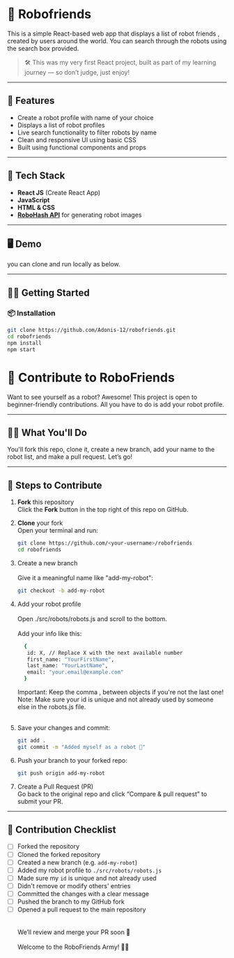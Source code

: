 # 🤖 Robofriends

This is a simple React-based web app that displays a list of robot friends , created by users around the world. You can search through the robots using the search box provided.

> 🛠️ This was my very first React project, built as part of my learning journey — so don’t judge, just enjoy!

---

## 🚀 Features
- Create a robot profile with name of your choice
- Displays a list of robot profiles
- Live search functionality to filter robots by name
- Clean and responsive UI using basic CSS
- Built using functional components and props

---

## 🧰 Tech Stack

- **React JS** (Create React App)
- **JavaScript**
- **HTML & CSS**
- **[RoboHash API](https://robohash.org/)** for generating robot images

---

## 🖥️ Demo

 you can clone and run locally as below.

---

## 🧑‍💻 Getting Started

### 📦 Installation

```bash
git clone https://github.com/Adonis-12/robofriends.git
cd robofriends
npm install
npm start

```
# 🤖 Contribute to RoboFriends

Want to see yourself as a robot? Awesome! This project is open to beginner-friendly contributions. All you have to do is add your robot profile.

---

## 🧑‍💻 What You'll Do

You'll fork this repo, clone it, create a new branch, add your name to the robot list, and make a pull request. Let’s go!

---

## 🚀 Steps to Contribute

1. **Fork** this repository  
   Click the **Fork** button in the top right of this repo on GitHub.

2. **Clone** your fork  
   Open your terminal and run:

   ```bash
   git clone https://github.com/<your-username>/robofriends
   cd robofriends
   ```

3. Create a new branch <br><br>
   Give it a meaningful name like "add-my-robot":

    ```bash
    git checkout -b add-my-robot
    ```

4. Add your robot profile<br><br>
   Open ./src/robots/robots.js and scroll to the bottom.
   <br><br>
   Add your info like this:
    ```bash
      {
       id: X, // Replace X with the next available number
       first_name: "YourFirstName",
       last_name: "YourLastName",
       email: "your.email@example.com"
      }
    ```
    Important: Keep the comma , between objects if you're not the last one! <br>
    Note: Make sure your id is unique and not already used by someone else in the robots.js file.
   <br>
   <br>
5. Save your changes and commit:
    ```bash
    git add .
    git commit -m "Added myself as a robot 🤖"
    ```
6. Push your branch to your forked repo:
    ```bash
    git push origin add-my-robot
    ```
7. Create a Pull Request (PR)<br>
   Go back to the original repo and click “Compare & pull request” to submit your PR.

---

  ## 📝 Contribution Checklist

- [ ] Forked the repository
- [ ] Cloned the forked repository
- [ ] Created a new branch (e.g. `add-my-robot`)
- [ ] Added my robot profile to `./src/robots/robots.js`
- [ ] Made sure my `id` is unique and not already used
- [ ] Didn't remove or modify others' entries
- [ ] Committed the changes with a clear message
- [ ] Pushed the branch to my GitHub fork
- [ ] Opened a pull request to the main repository
   <br>
   <br>
   <br>
 We’ll review and merge your PR soon 🎉
  <br><br>
 Welcome to the RoboFriends Army! 🤖💚

